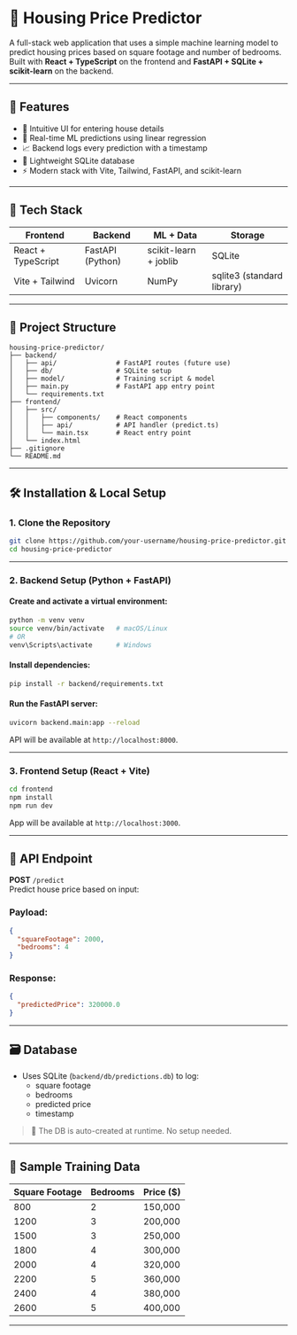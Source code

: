 
# 🏡 Housing Price Predictor

A full-stack web application that uses a simple machine learning model to predict housing prices based on square footage and number of bedrooms. Built with **React + TypeScript** on the frontend and **FastAPI + SQLite + scikit-learn** on the backend.

---

## 🚀 Features

- 🧾 Intuitive UI for entering house details
- 🧠 Real-time ML predictions using linear regression
- 📈 Backend logs every prediction with a timestamp
- 💾 Lightweight SQLite database
- ⚡ Modern stack with Vite, Tailwind, FastAPI, and scikit-learn

---

## 🧠 Tech Stack

| Frontend        | Backend         | ML + Data        | Storage      |
|-----------------|------------------|------------------|--------------|
| React + TypeScript | FastAPI (Python) | scikit-learn + joblib | SQLite       |
| Vite + Tailwind | Uvicorn          | NumPy            | sqlite3 (standard library) |

---

## 📁 Project Structure

```
housing-price-predictor/
├── backend/
│   ├── api/               # FastAPI routes (future use)
│   ├── db/                # SQLite setup
│   ├── model/             # Training script & model
│   ├── main.py            # FastAPI app entry point
│   └── requirements.txt
├── frontend/
│   ├── src/
│   │   ├── components/    # React components
│   │   ├── api/           # API handler (predict.ts)
│   │   └── main.tsx       # React entry point
│   └── index.html
├── .gitignore
└── README.md
```

---

## 🛠 Installation & Local Setup

### 1. Clone the Repository

```bash
git clone https://github.com/your-username/housing-price-predictor.git
cd housing-price-predictor
```

---

### 2. Backend Setup (Python + FastAPI)

#### Create and activate a virtual environment:

```bash
python -m venv venv
source venv/bin/activate   # macOS/Linux
# OR
venv\Scripts\activate      # Windows
```

#### Install dependencies:

```bash
pip install -r backend/requirements.txt
```

#### Run the FastAPI server:

```bash
uvicorn backend.main:app --reload
```

API will be available at `http://localhost:8000`.

---

### 3. Frontend Setup (React + Vite)

```bash
cd frontend
npm install
npm run dev
```

App will be available at `http://localhost:3000`.

---

## 🔗 API Endpoint

**POST** `/predict`  
Predict house price based on input:

### Payload:
```json
{
  "squareFootage": 2000,
  "bedrooms": 4
}
```

### Response:
```json
{
  "predictedPrice": 320000.0
}
```

---

## 🗃 Database

- Uses SQLite (`backend/db/predictions.db`) to log:
  - square footage
  - bedrooms
  - predicted price
  - timestamp

> 📝 The DB is auto-created at runtime. No setup needed.

---

## 🧪 Sample Training Data

| Square Footage | Bedrooms | Price ($) |
|----------------|----------|-----------|
| 800            | 2        | 150,000   |
| 1200           | 3        | 200,000   |
| 1500           | 3        | 250,000   |
| 1800           | 4        | 300,000   |
| 2000           | 4        | 320,000   |
| 2200           | 5        | 360,000   |
| 2400           | 4        | 380,000   |
| 2600           | 5        | 400,000   |

---
